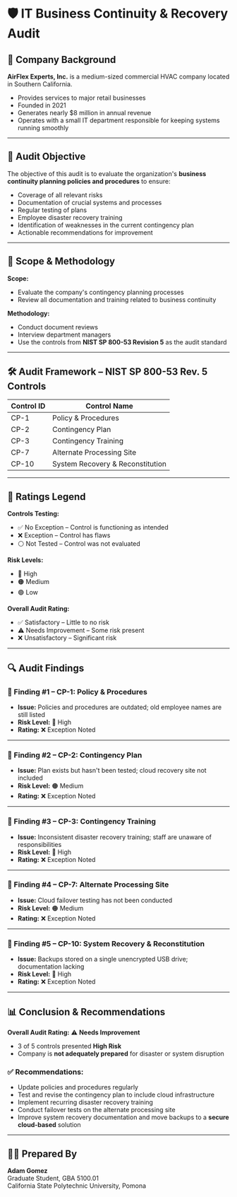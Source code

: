 # 🛡️ IT Business Continuity & Recovery Audit  

## 🏢 Company Background  
**AirFlex Experts, Inc.** is a medium-sized commercial HVAC company located in Southern California.  
- Provides services to major retail businesses  
- Founded in 2021  
- Generates nearly $8 million in annual revenue  
- Operates with a small IT department responsible for keeping systems running smoothly  

---

## 🎯 Audit Objective  
The objective of this audit is to evaluate the organization's **business continuity planning policies and procedures** to ensure:  
- Coverage of all relevant risks  
- Documentation of crucial systems and processes  
- Regular testing of plans  
- Employee disaster recovery training  
- Identification of weaknesses in the current contingency plan  
- Actionable recommendations for improvement  

---

## 🧪 Scope & Methodology  
**Scope:**  
- Evaluate the company's contingency planning processes  
- Review all documentation and training related to business continuity  

**Methodology:**  
- Conduct document reviews  
- Interview department managers  
- Use the controls from **NIST SP 800-53 Revision 5** as the audit standard  

---

## 🛠️ Audit Framework – NIST SP 800-53 Rev. 5 Controls  

| Control ID | Control Name                        |
|------------|-------------------------------------|
| CP-1       | Policy & Procedures                 |
| CP-2       | Contingency Plan                    |
| CP-3       | Contingency Training                |
| CP-7       | Alternate Processing Site           |
| CP-10      | System Recovery & Reconstitution    |

---

## 🧾 Ratings Legend  

**Controls Testing:**  
- ✅ No Exception – Control is functioning as intended  
- ❌ Exception – Control has flaws  
- ⚪ Not Tested – Control was not evaluated  

**Risk Levels:**  
- 🔴 High  
- 🟠 Medium  
- 🟢 Low  

**Overall Audit Rating:**  
- ✅ Satisfactory – Little to no risk  
- ⚠️ Needs Improvement – Some risk present  
- ❌ Unsatisfactory – Significant risk  

---

## 🔍 Audit Findings  

### 📌 Finding #1 – CP-1: Policy & Procedures  
- **Issue:** Policies and procedures are outdated; old employee names are still listed  
- **Risk Level:** 🔴 High  
- **Rating:** ❌ Exception Noted  

---

### 📌 Finding #2 – CP-2: Contingency Plan  
- **Issue:** Plan exists but hasn't been tested; cloud recovery site not included  
- **Risk Level:** 🟠 Medium  
- **Rating:** ❌ Exception Noted  

---

### 📌 Finding #3 – CP-3: Contingency Training  
- **Issue:** Inconsistent disaster recovery training; staff are unaware of responsibilities  
- **Risk Level:** 🔴 High  
- **Rating:** ❌ Exception Noted  

---

### 📌 Finding #4 – CP-7: Alternate Processing Site  
- **Issue:** Cloud failover testing has not been conducted  
- **Risk Level:** 🟠 Medium  
- **Rating:** ❌ Exception Noted  

---

### 📌 Finding #5 – CP-10: System Recovery & Reconstitution  
- **Issue:** Backups stored on a single unencrypted USB drive; documentation lacking  
- **Risk Level:** 🔴 High  
- **Rating:** ❌ Exception Noted  

---

## 📊 Conclusion & Recommendations  

**Overall Audit Rating:** ⚠️ **Needs Improvement**  
- 3 of 5 controls presented **High Risk**  
- Company is **not adequately prepared** for disaster or system disruption  

### ✅ Recommendations:
- Update policies and procedures regularly  
- Test and revise the contingency plan to include cloud infrastructure  
- Implement recurring disaster recovery training  
- Conduct failover tests on the alternate processing site  
- Improve system recovery documentation and move backups to a **secure cloud-based** solution  

---

## 👨‍💼 Prepared By  
**Adam Gomez**  
Graduate Student, GBA 5100.01  
California State Polytechnic University, Pomona  
